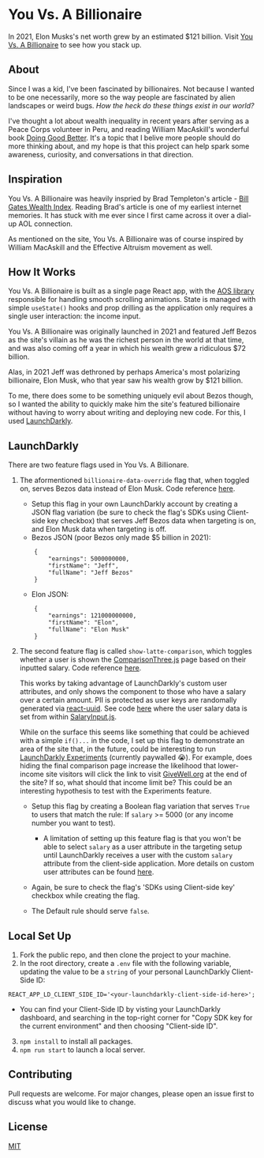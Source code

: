 # You Vs. A Billionaire

In 2021, Elon Musks's net worth grew by an estimated $121 billion. Visit [You Vs. A Billionaire](https://youvsabillionaire.com) to see how you stack up.

## About

Since I was a kid, I've been fascinated by billionaires. Not because I wanted to be one necessarily, more so the way people are fascinated by alien landscapes or weird bugs. _How the heck do these things exist in our world?_

I've thought a lot about wealth inequality in recent years after serving as a Peace Corps volunteer in Peru, and reading William MacAskill's wonderful book [Doing Good Better](https://www.effectivealtruism.org/doing-good-better/). It's a topic that I belive more people should do more thinking about, and my hope is that this project can help spark some awareness, curiosity, and conversations in that direction.

## Inspiration

You Vs. A Billionaire was heavily inspried by Brad Templeton's article - [Bill Gates Wealth Index](https://www.templetons.com/brad/billg.html).
Reading Brad's article is one of my earliest internet memories. It has stuck with me ever since I first came across it over a dial-up AOL connection.

As mentioned on the site, You Vs. A Billionaire was of course inspired by William MacAskill and the Effective Altruism movement as well.

## How It Works

You Vs. A Billionaire is built as a single page React app, with the [AOS library](https://github.com/michalsnik/aos) responsible for handling smooth scrolling animations. State is managed with simple `useState()` hooks and prop drilling as the application only requires a single user interaction: the income input.

You Vs. A Billionaire was originally launched in 2021 and featured Jeff Bezos as the site's villain as he was the richest person in the world at that time, and was also coming off a year in which his wealth grew a ridiculous $72 billion.

Alas, in 2021 Jeff was dethroned by perhaps America's most polarizing billionaire, Elon Musk, who that year saw his wealth grow by $121 billion.

To me, there does some to be something uniquely evil about Bezos though, so I wanted the ability to quickly make him the site's featured billionaire without having to worry about writing and deploying new code. For this, I used [LaunchDarkly](https://github.com/launchdarkly/react-client-sdk).

## LaunchDarkly

There are two feature flags used in You Vs. A Billionare.

1. The aformentioned `billionaire-data-override` flag that, when toggled on, serves Bezos data instead of Elon Musk. Code reference [here](https://github.com/joegelay/you-vs-a-billionaire/blob/main/src/App.js#L36).

   - Setup this flag in your own LaunchDarkly account by creating a JSON flag variation (be sure to check the flag's SDKs using Client-side key checkbox) that serves Jeff Bezos data when targeting is on, and Elon Musk data when targeting is off.
   - Bezos JSON (poor Bezos only made $5 billion in 2021):

   ```
       {
           "earnings": 5000000000,
           "firstName": "Jeff",
           "fullName": "Jeff Bezos"
       }
   ```

   - Elon JSON:

   ```
       {
           "earnings": 121000000000,
           "firstName": "Elon",
           "fullName": "Elon Musk"
       }
   ```

2. The second feature flag is called `show-latte-comparison`, which toggles whether a user is shown the [ComparisonThree.js](https://github.com/joegelay/you-vs-a-billionaire/blob/main/src/pages/ComparisonThree.js) page based on their inputted salary. Code reference [here](https://github.com/joegelay/you-vs-a-billionaire/blob/main/src/components/ContentPages.js#L46).

   This works by taking advantage of LaunchDarkly's custom user attributes, and only shows the component to those who have a salary over a certain amount. PII is protected as user keys are randomally generated via [react-uuid](https://www.npmjs.com/package/react-uuid). See code [here](https://github.com/joegelay/you-vs-a-billionaire/blob/main/src/App.js#L20) where the user salary data is set from within [SalaryInput.js](https://github.com/joegelay/you-vs-a-billionaire/blob/main/src/components/SalaryInput.js#L11).

   While on the surface this seems like something that could be achieved with a simple `if()...` in the code, I set up this flag to demonstrate an area of the site that, in the future, could be interesting to run [LaunchDarkly Experiments](https://docs.launchdarkly.com/home/about-experimentation) (currently paywalled 😭). For example, does hiding the final comparison page increase the likelihood that lower-income site visitors will click the link to visit [GiveWell.org](https://www.givewell.org/) at the end of the site? If so, what should that income limit be? This could be an interesting hypothesis to test with the Experiments feature.

   - Setup this flag by creating a Boolean flag variation that serves `True` to users that match the rule: If `salary` >= 5000 (or any income number you want to test).

     - A limitation of setting up this feature flag is that you won't be able to select `salary` as a user attribute in the targeting setup until LaunchDarkly receives a user with the custom `salary` attribute from the client-side application. More details on custom user attributes can be found [here](https://docs.launchdarkly.com/home/users/custom-attributes).

   - Again, be sure to check the flag's 'SDKs using Client-side key' checkbox while creating the flag.

   - The Default rule should serve `false`.

## Local Set Up

1. Fork the public repo, and then clone the project to your machine.
2. In the root directory, create a `.env` file with the following variable, updating the value to be a `string` of your personal LaunchDarkly Client-Side ID:

```
REACT_APP_LD_CLIENT_SIDE_ID='<your-launchdarkly-client-side-id-here>';
```

- You can find your Client-Side ID by visting your LaunchDarkly dashboard, and searching in the top-right corner for "Copy SDK key for the current environment" and then choosing "Client-side ID".

3. `npm install` to install all packages.
4. `npm run start` to launch a local server.

## Contributing

Pull requests are welcome. For major changes, please open an issue first to discuss what you would like to change.

## License

[MIT](https://choosealicense.com/licenses/mit/)
